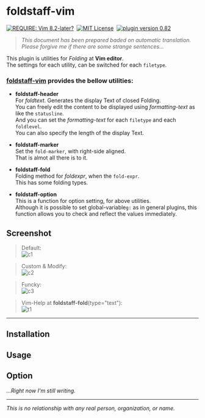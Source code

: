 # foldstaff-vim
[![REQUIRE: Vim 8.2-later?](https://img.shields.io/static/v1?label=plugin&message=8.2&color=2a2&logo=vim)](https://www.vim.org "REQUIRE: Vim 8.2 later")&nbsp;
[![MIT License](https://img.shields.io/static/v1?label=license&message=MIT&color=28c)](LICENSE "MIT License")&nbsp;
 [![plugin version 0.82](https://img.shields.io/static/v1?label=version&message=0.82&color=e62)](https://github.com/hongkong3/foldstaff-vim/ "plugin version 0.82")&nbsp;

> *This document has been prepared baded on automatic translation.  Please forgive me if there are some strange sentences...*  


This plugin is utilities for *Folding* at **Vim editor**.   
The settings for each utility, can be switched for each `filetype`.    


### [foldstaff-vim][ghp] provides the bellow utilities: 

* **foldstaff-header**  
  For *foldtext*.  Generates the display Text of closed Folding.  
  You can freely edit the content to be displayed using *formatting-text* as like the `statusline`.  
  And you can set the *formatting-text* for each `filetype` and each `foldlevel`.  
  You can also specify the length of the display Text.  

* **foldstaff-marker**  
  Set the `fold-marker`, with right-side aligned.  
  That is almot all there is to it.   

* **foldstaff-fold**  
  Folding method for *foldexpr*, when the `fold-expr`.  
  This has some folding types.  
    
* **foldstaff-option**  
  This is a function for option setting, for above utilities.  
  Although it is possible to set global-variable`g:` as in general plugins, this function allows you to check and reflect the values immediately.  


## Screenshot

> Default:  
![c1](https://user-images.githubusercontent.com/97036597/152065346-2364bbca-4cee-4a76-8ce9-82b7e626c715.png)

> Custom & Modify:  
![c2](https://user-images.githubusercontent.com/97036597/152065366-4261e10e-9764-4d05-8713-5182a1a20ce9.png)
  
> Funcky:  
![c3](https://user-images.githubusercontent.com/97036597/152065375-d1651cf1-7c46-4f8b-8bb6-6a091001c038.png)

> Vim-Help at **foldstaff-fold**(type="text"):  
![t1](https://user-images.githubusercontent.com/97036597/152065191-7ceb2a59-72b7-44f2-b51f-a3e244699f2f.png)

----
 
## Installation
## Usage
## Option

*...Right now I'm still writing.*

----

*This is no relationship with any real person, organization, or name.*


[ghp]: https://github.com/hongkong3/foldstaff-vim/
